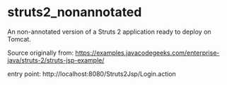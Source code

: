 # struts2_nonannotated
An non-annotated version of a Struts 2 application ready to deploy on Tomcat. 

Source originally from: https://examples.javacodegeeks.com/enterprise-java/struts-2/struts-jsp-example/

entry point: http://localhost:8080/Struts2Jsp/Login.action
